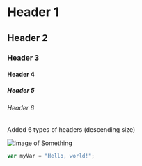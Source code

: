 # Header 1
## Header 2
### Header 3
#### Header 4
##### Header 5
###### Header 6

Added 6 types of headers (descending size)


![Image of Something](https://picsum.photos/200)

``` javascript
var myVar = "Hello, world!";
```
